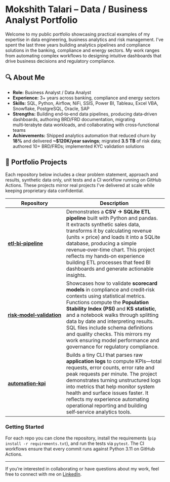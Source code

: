 # Mokshith Talari – Data / Business Analyst Portfolio

Welcome to my public portfolio showcasing practical examples of my expertise in data engineering, business analytics and risk management.  I’ve spent the last three years building analytics pipelines and compliance solutions in the banking, compliance and energy sectors.  My work ranges from automating complex workflows to designing intuitive dashboards that drive business decisions and regulatory compliance.

## 🔍 About Me

- **Role:** Business Analyst / Data Analyst
- **Experience:** 3+ years across banking, compliance and energy sectors
- **Skills:** SQL, Python, Airflow, NiFi, SSIS, Power BI, Tableau, Excel VBA, Snowflake, PostgreSQL, Oracle, SAP
- **Strengths:** Building end‑to‑end data pipelines, producing data‑driven dashboards, authoring BRD/FRD documentation, migrating multi‑terabyte data workloads, and collaborating with cross‑functional teams
- **Achievements:** Shipped analytics automation that reduced churn by **18%** and delivered **~$120K/year savings**; migrated **3.5 TB** of risk data; authored 10+ BRD/FRDs; implemented KYC validation solutions

## 💂 Portfolio Projects

Each repository below includes a clear problem statement, approach and results, synthetic data only, unit tests and a CI workflow running on GitHub Actions.  These projects mirror real projects I’ve delivered at scale while keeping proprietary data confidential.

| Repository | Description |
|-----------|-------------|
| **[etl‑bi‑pipeline](https://github.com/vickymokshith/etl-bi-pipeline)** | Demonstrates a **CSV → SQLite ETL pipeline** built with Python and pandas.  It extracts synthetic sales data, transforms it by calculating revenue (units × price) and loads it into a SQLite database, producing a simple revenue‑over‑time chart.  This project reflects my hands‑on experience building ETL processes that feed BI dashboards and generate actionable insights. |
| **[risk‑model‑validation](https://github.com/vickymokshith/risk-model-validation)** | Showcases how to validate **scorecard models** in compliance and credit‑risk contexts using statistical metrics.  Functions compute the **Population Stability Index (PSI)** and **KS statistic**, and a notebook walks through splitting data by date and interpreting results.  SQL files include schema definitions and quality checks.  This mirrors my work ensuring model performance and governance for regulatory compliance. |
| **[automation‑kpi](https://github.com/vickymokshith/automation-kpi)** | Builds a tiny CLI that parses raw **application logs** to compute KPIs—total requests, error counts, error rate and peak requests per minute.  The project demonstrates turning unstructured logs into metrics that help monitor system health and surface issues faster.  It reflects my experience automating operational reporting and building self‑service analytics tools. |

### Getting Started

For each repo you can clone the repository, install the requirements (`pip install -r requirements.txt`), and run the tests via `pytest`.  The CI workflows ensure that every commit runs against Python 3.11 on GitHub Actions.

---

If you’re interested in collaborating or have questions about my work, feel free to connect with me on [LinkedIn](https://www.linkedin.com/in/talari-mokshith/).
